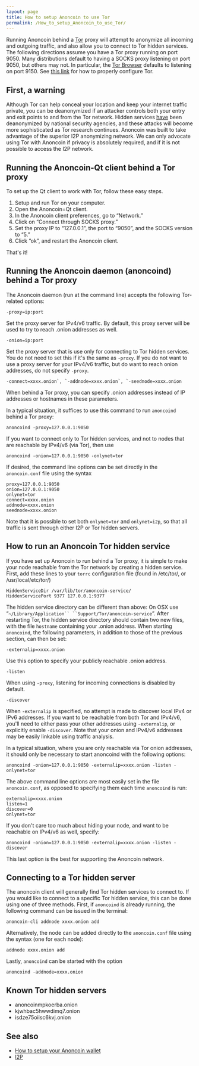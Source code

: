 ```yaml
---
layout: page
title: How to setup Anoncoin to use Tor
permalink: /How_to_setup_Anoncoin_to_use_Tor/
---
```


Running Anoncoin behind a [Tor](/Tor) proxy will attempt to anonymize all incoming and outgoing traffic, and also allow you to connect to Tor hidden services. The following directions assume you have a Tor proxy running on port 9050. Many distributions default to having a SOCKS proxy listening on port 9050, but others may not. In particular, the [Tor Browser](https://www.torproject.org/projects/torbrowser.html.en) defaults to listening on port 9150. See [this link](https://www.torproject.org/docs/faq.html.en#TBBSocksPort) for how to properly configure Tor.

First, a warning
----------------

Although Tor can help conceal your location and keep your internet traffic private, you can be deanonymized if an attacker controls both your entry and exit points to and from the Tor network. Hidden services [have](https://blog.torproject.org/blog/thoughts-and-concerns-about-operation-onymous) been deanonymized by national security agencies, and these attacks will become more sophisticated as Tor research continues. Anoncoin was built to take advantage of the superior I2P anonymizing network. We can only advocate using Tor with Anoncoin if privacy is absolutely required, and if it is not possible to access the I2P network.

Running the Anoncoin-Qt client behind a Tor proxy
-------------------------------------------------

To set up the Qt client to work with Tor, follow these easy steps.

1.  Setup and run Tor on your computer.
2.  Open the Anoncoin=Qt client.
3.  In the Anoncoin client preferences, go to “Network.”
4.  Click on “Connect through SOCKS proxy.”
5.  Set the proxy IP to “127.0.0.1”, the port to “9050”, and the SOCKS version to “5.”
6.  Click “ok”, and restart the Anoncoin client.

That's it!

Running the Anoncoin daemon (anoncoind) behind a Tor proxy
----------------------------------------------------------

The Anoncoin daemon (run at the command line) accepts the following Tor-related options:

``` 
-proxy=ip:port
``` 


Set the proxy server for IPv4/v6 traffic. By default, this proxy server will be used to try to reach .onion addresses as well.

```
-onion=ip:port
```


Set the proxy server that is use only for connecting to Tor hidden services. You do not need to set this if it's the same as `-proxy`. If you do not want to use a proxy server for your IPv4/v6 traffic, but do want to reach onion addresses, do not specify `-proxy`.

```
-connect=xxxx.onion`, `-addnode=xxxx.onion`, `-seednode=xxxx.onion
```


When behind a Tor proxy, you can specify .onion addresses instead of IP addresses or hostnames in these parameters.

In a typical situation, it suffices to use this command to run `anoncoind` behind a Tor proxy:

```
anoncoind -proxy=127.0.0.1:9050
```

If you want to connect only to Tor hidden services, and not to nodes that are reachable by IPv4/v6 (via Tor), then use

```
anoncoind -onion=127.0.0.1:9050 -onlynet=tor
```

If desired, the command line options can be set directly in the `anoncoin.conf` file using the syntax

```
proxy=127.0.0.1:9050
onion=127.0.0.1:9050
onlynet=tor
connect=xxxx.onion
addnode=xxxx.onion
seednode=xxxx.onion
```

Note that it is possible to set both `onlynet=tor` and `onlynet=i2p`, so that all traffic is sent through either I2P or Tor hidden servers.

How to run an Anoncoin Tor hidden service
-----------------------------------------

If you have set up Anoncoin to run behind a Tor proxy, it is simple to make your node reachable from the Tor network by creating a hidden service. First, add these lines to your `torrc` configuration file (found in /etc/tor/, or /usr/local/etc/tor/)

```
HiddenServiceDir /var/lib/tor/anoncoin-service/
HiddenServicePort 9377 127.0.0.1:9377
```

The hidden service directory can be different than above: On OSX use “`~/Library/Application`` ``Support/Tor/anoncoin-service`”. After restarting Tor, the hidden service directory should contain two new files, with the file `hostname` containing your .onion address. When starting `anoncoind`, the following parameters, in addition to those of the previous section, can then be set:

```
-externalip=xxxx.onion
```


Use this option to specify your publicly reachable .onion address.

`-listen`


When using `-proxy`, listening for incoming connections is disabled by default.

```
-discover
```


When `-externalip` is specified, no attempt is made to discover local IPv4 or IPv6 addresses. If you want to be reachable from both Tor and IPv4/v6, you'll need to either pass your other addresses using `-externalip`, or explicitly enable `-discover`. Note that your onion and IPv4/v6 addresses may be easily linkable using traffic analysis.

In a typical situation, where you are only reachable via Tor onion addresses, it should only be necessary to start anoncoind with the following options:

```
anoncoind -onion=127.0.0.1:9050 -externalip=xxxx.onion -listen -onlynet=tor
```

The above command line options are most easily set in the file `anoncoin.conf`, as opposed to specifying them each time `anoncoind` is run:

```
externalip=xxxx.onion
listen=1
discover=0
onlynet=tor
```

If you don't care too much about hiding your node, and want to be reachable on IPv4/v6 as well, specify:

```
anoncoind -onion=127.0.0.1:9050 -externalip=xxxx.onion -listen -discover
```

This last option is the best for supporting the Anoncoin network.

Connecting to a Tor hidden server
---------------------------------

The anoncoin client will generally find Tor hidden services to connect to. If you would like to connect to a specific Tor hidden service, this can be done using one of three methods. First, if `anoncoind` is already running, the following command can be issued in the terminal:

```
anoncoin-cli addnode xxxx.onion add
```

Alternatively, the node can be added directly to the `anoncoin.conf` file using the syntax (one for each node):

```
addnode xxxx.onion add
```

Lastly, `anoncoind` can be started with the option

```
anoncoind -addnode=xxxx.onion
```

Known Tor hidden servers
------------------------

-   anoncoinmpkoerba.onion
-   kjwhbac5hwwdimq7.onion
-   isdze75oiisc6kvj.onion

See also
--------

-   [How to setup your Anoncoin wallet](/How_to_setup_your_Anoncoin_wallet)
-   [I2P](/I2P)
